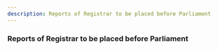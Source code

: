 ```yaml
---
description: Reports of Registrar to be placed before Parliament
---
```


### Reports of Registrar to be placed before Parliament

